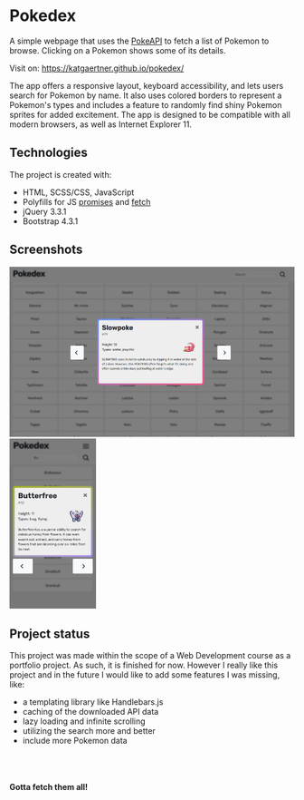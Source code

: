 # Pokedex

A simple webpage that uses the [PokeAPI](https://pokeapi.co/) to fetch a list of Pokemon to browse. Clicking on a Pokemon shows some of its details.

Visit on: <https://katgaertner.github.io/pokedex/>

The app offers a responsive layout, keyboard accessibility, and lets users search for Pokemon by name. It also uses colored borders to represent a Pokemon's types and includes a feature to randomly find shiny Pokemon sprites for added excitement. The app is designed to be compatible with all modern browsers, as well as Internet Explorer 11.

## Technologies

The project is created with:
- HTML, SCSS/CSS, JavaScript
- Polyfills for JS [promises](https://github.com/taylorhakes/promise-polyfill) and [fetch](https://github.com/github/fetch)
- jQuery 3.3.1
- Bootstrap 4.3.1

## Screenshots

<img src="https://raw.githubusercontent.com/KatGaertner/pokedex/task11/screenshots/desktop.jpg" alt="Desktop interface" height="300px">
<img src="https://raw.githubusercontent.com/KatGaertner/pokedex/task11/screenshots/mobile.jpg" alt="Mobile interface" height="300px">

<a name="webpage-cut"></a>
## Project status

This project was made within the scope of a Web Development course as a portfolio project. As such, it is finished for now.
However I really like this project and in the future I would like to add some features I was missing, like:
- a templating library like Handlebars.js
- caching of the downloaded API data
- lazy loading and infinite scrolling
- utilizing the search more and better
- include more Pokemon data

\
\
\
**Gotta fetch them all!**

